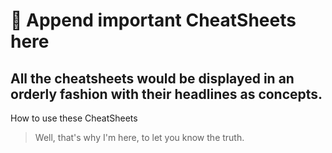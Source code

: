 # 🚀 Append important CheatSheets here

## All the cheatsheets would be displayed in an orderly fashion with their headlines as concepts.

How to use these CheatSheets

> Well, that's why I'm here,
> to let you know the truth.
